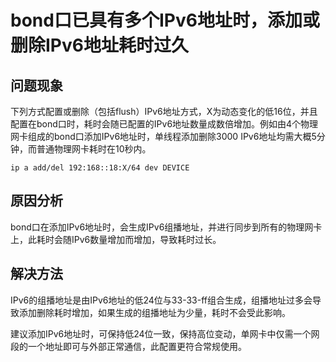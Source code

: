# bond口已具有多个IPv6地址时，添加或删除IPv6地址耗时过久<a name="ZH-CN_TOPIC_0229622743"></a>

## 问题现象<a name="zh-cn_topic_0161841803_zh-cn_topic_0159682015_section119221611174719"></a>

下列方式配置或删除（包括flush）IPv6地址方式，X为动态变化的低16位，并且配置在bond口时，耗时会随已配置的IPv6地址数量成数倍增加。例如由4个物理网卡组成的bond口添加IPv6地址时，单线程添加删除3000 IPv6地址均需大概5分钟，而普通物理网卡耗时在10秒内。

```
ip a add/del 192:168::18:X/64 dev DEVICE
```

## 原因分析<a name="zh-cn_topic_0161841803_zh-cn_topic_0159682015_section1368134994713"></a>

bond口在添加IPv6地址时，会生成IPv6组播地址，并进行同步到所有的物理网卡上，此耗时会随IPv6数量增加而增加，导致耗时过长。

## 解决方法<a name="zh-cn_topic_0161841803_zh-cn_topic_0159682015_section154538584471"></a>

IPv6的组播地址是由IPv6地址的低24位与33-33-ff组合生成，组播地址过多会导致添加删除耗时增加，如果生成的组播地址为少量，耗时不会受此影响。

建议添加IPv6地址时，可保持低24位一致，保持高位变动，单网卡中仅需一个网段的一个地址即可与外部正常通信，此配置更符合常规使用。

